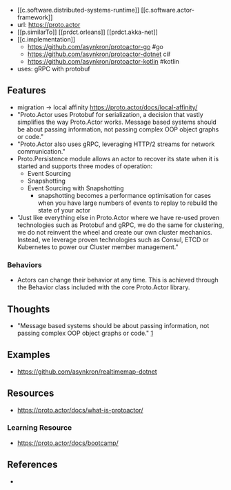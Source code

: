 
- [[c.software.distributed-systems-runtime]] [[c.software.actor-framework]]
- url: https://proto.actor
- [[p.similarTo]] [[prdct.orleans]] [[prdct.akka-net]] 
- [[c.implementation]]
  -  https://github.com/asynkron/protoactor-go #go 
  -  https://github.com/asynkron/protoactor-dotnet c#
  -  https://github.com/asynkron/protoactor-kotlin #kotlin
- uses: gRPC with protobuf

## Features

- migration -> local affinity https://proto.actor/docs/local-affinity/
- "Proto.Actor uses Protobuf for serialization, a decision that vastly simplifies the way Proto.Actor works. Message based systems should be about passing information, not passing complex OOP object graphs or code." 
- "Proto.Actor also uses gRPC, leveraging HTTP/2 streams for network communication."
- Proto.Persistence module allows an actor to recover its state when it is started and supports three modes of operation:
  - Event Sourcing
  - Snapshotting
  - Event Sourcing with Snapshotting 
    - snapshotting becomes a performance optimisation for cases when you have large numbers of events to replay to rebuild the state of your actor
- "Just like everything else in Proto.Actor where we have re-used proven technologies such as Protobuf and gRPC, we do the same for clustering, we do not reinvent the wheel and create our own cluster mechanics. Instead, we leverage proven technologies such as Consul, ETCD or Kubernetes to power our Cluster member management."

### Behaviors

- Actors can change their behavior at any time. This is achieved through the Behavior class included with the core Proto.Actor library.

## Thoughts

- "Message based systems should be about passing information, not passing complex OOP object graphs or code." [1]

## Examples

- https://github.com/asynkron/realtimemap-dotnet

## Resources

- https://proto.actor/docs/what-is-protoactor/

### Learning Resource

- https://proto.actor/docs/bootcamp/

## References

- [1]: https://proto.actor/docs/what-is-protoactor/